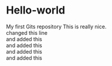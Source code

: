 # Hello-world
My first Gits repository
This is really nice.
<br>
changed this line
<br>
and added this
<br>
and added this
<br>
and added this
<br>
and added this
